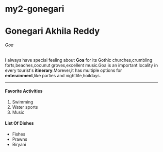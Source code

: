 # my2-gonegari
# Gonegari Akhila Reddy
###### Goa
I always have special feeling about **Goa** for its Gothic churches,crumbling forts,beaches,cocunut groves,excellent music.Goa is an important locality in every tourist's **itinerary**.Morever,it has multiple options for **enterainment**,like parties and nightlife,hoildays.

****

#### Favorite Activities
1. Swimming
2. Water sports
3. Music

#### List Of Dishes
* Fishes
* Prawns
* Biryani